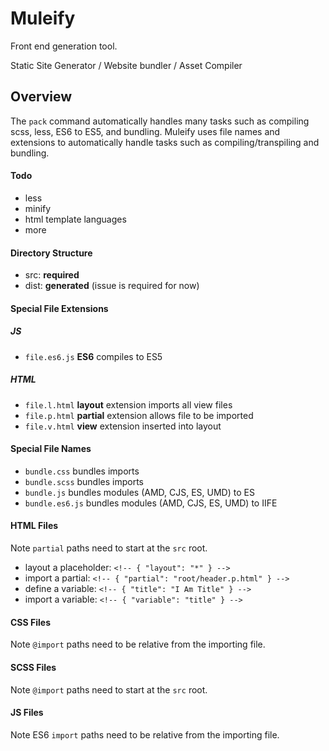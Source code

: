 # Muleify #

Front end generation tool.

Static Site Generator / Website bundler / Asset Compiler


## Overview ##
The `pack` command automatically handles many tasks such as compiling scss, less, ES6 to ES5, and bundling. Muleify uses file names and extensions to automatically handle tasks such as compiling/transpiling and bundling.


#### Todo ####
- less
- minify
- html template languages
- more


#### Directory Structure ####
- src: **required**
- dist: **generated** (issue is required for now)


#### Special File Extensions ####

##### JS #####
- `file.es6.js` **ES6** compiles to ES5


##### HTML #####
- `file.l.html` **layout** extension imports all view files
- `file.p.html` **partial** extension allows file to be imported
- `file.v.html` **view** extension inserted into layout


#### Special File Names ####
- `bundle.css` bundles imports
- `bundle.scss` bundles imports
- `bundle.js` bundles modules (AMD, CJS, ES, UMD) to ES
- `bundle.es6.js` bundles modules (AMD, CJS, ES, UMD) to IIFE


#### HTML Files ####
Note `partial` paths need to start at the `src` root.

- layout a placeholder: `<!-- { "layout": "*" } -->`
- import a partial: `<!-- { "partial": "root/header.p.html" } -->`
- define a variable: `<!-- { "title": "I Am Title" } -->`
- import a variable: `<!-- { "variable": "title" } -->`

#### CSS Files ####
Note `@import` paths need to be relative from the importing file.

#### SCSS Files ####
Note `@import` paths need to start at the `src` root.

#### JS Files ####
Note ES6 `import` paths need to be relative from the importing file.
